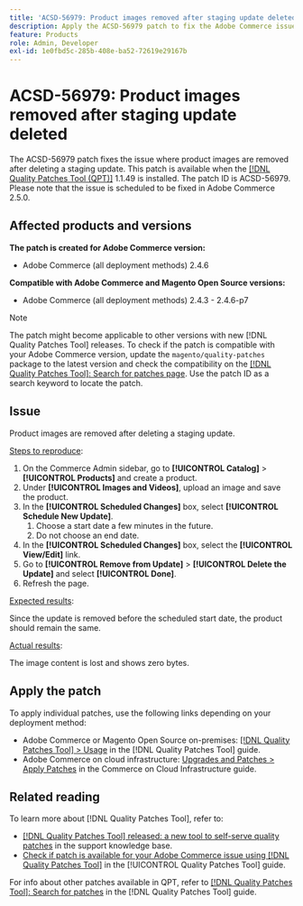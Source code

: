```yaml
---
title: 'ACSD-56979: Product images removed after staging update deleted'
description: Apply the ACSD-56979 patch to fix the Adobe Commerce issue where product images are removed after deleting a staging update
feature: Products
role: Admin, Developer
exl-id: 1e0fbd5c-285b-408e-ba52-72619e29167b
---
```

# ACSD-56979: Product images removed after staging update deleted

The ACSD-56979 patch fixes the issue where product images are removed after deleting a staging update. This patch is available when the [[!DNL Quality Patches Tool (QPT)]](https://experienceleague.adobe.com/en/docs/commerce-operations/tools/quality-patches-tool/quality-patches-tool-to-self-serve-quality-patches) 1.1.49 is installed. The patch ID is ACSD-56979. Please note that the issue is scheduled to be fixed in Adobe Commerce 2.5.0.

## Affected products and versions

**The patch is created for Adobe Commerce version:**

* Adobe Commerce (all deployment methods) 2.4.6

**Compatible with Adobe Commerce and Magento Open Source versions:**

* Adobe Commerce (all deployment methods) 2.4.3 - 2.4.6-p7 

>[!NOTE]
>
>The patch might become applicable to other versions with new [!DNL Quality Patches Tool] releases. To check if the patch is compatible with your Adobe Commerce version, update the `magento/quality-patches` package to the latest version and check the compatibility on the [[!DNL Quality Patches Tool]: Search for patches page](https://experienceleague.adobe.com/tools/commerce-quality-patches/index.html). Use the patch ID as a search keyword to locate the patch.

## Issue

Product images are removed after deleting a staging update.

<u>Steps to reproduce</u>:

1. On the Commerce Admin sidebar, go to **[!UICONTROL Catalog]** > **[!UICONTROL Products]** and create a product.
1. Under **[!UICONTROL Images and Videos]**, upload an image and save the product.
1. In the **[!UICONTROL Scheduled Changes]** box, select **[!UICONTROL Schedule New Update]**. 
   1. Choose a start date a few minutes in the future.
   1. Do not choose an end date.
1. In the  **[!UICONTROL Scheduled Changes]** box, select the **[!UICONTROL View/Edit]** link.
1. Go to **[!UICONTROL Remove from Update]** > **[!UICONTROL Delete the Update]** and select **[!UICONTROL Done]**.
1. Refresh the page.

<u>Expected results</u>:

Since the update is removed before the scheduled start date, the product should remain the same.

<u>Actual results</u>:

The image content is lost and shows zero bytes.

## Apply the patch

To apply individual patches, use the following links depending on your deployment method:

* Adobe Commerce or Magento Open Source on-premises: [[!DNL Quality Patches Tool] > Usage](/help/tools/quality-patches-tool/usage.md) in the [!DNL Quality Patches Tool] guide.
* Adobe Commerce on cloud infrastructure: [Upgrades and Patches > Apply Patches](https://experienceleague.adobe.com/docs/commerce-cloud-service/user-guide/develop/upgrade/apply-patches.html) in the Commerce on Cloud Infrastructure guide.

## Related reading

To learn more about [!DNL Quality Patches Tool], refer to:

* [[!DNL Quality Patches Tool] released: a new tool to self-serve quality patches](https://experienceleague.adobe.com/en/docs/commerce-operations/tools/quality-patches-tool/quality-patches-tool-to-self-serve-quality-patches) in the support knowledge base.
* [Check if patch is available for your Adobe Commerce issue using [!DNL Quality Patches Tool]](/help/tools/quality-patches-tool/patches-available-in-qpt/check-patch-for-magento-issue-with-magento-quality-patches.md) in the [!UICONTROL Quality Patches Tool] guide.


For info about other patches available in QPT, refer to [[!DNL Quality Patches Tool]: Search for patches](https://experienceleague.adobe.com/tools/commerce-quality-patches/index.html) in the [!DNL Quality Patches Tool] guide.
